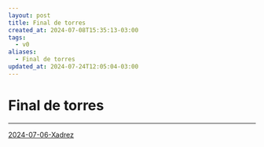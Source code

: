 ```yaml
---
layout: post
title: Final de torres
created_at: 2024-07-08T15:35:13-03:00
tags:
  - v0
aliases:
  - Final de torres
updated_at: 2024-07-24T12:05:04-03:00
---
```

# Final de torres
---

[2024-07-06-Xadrez](../../../sementes/2024/07/2024-07-06-Xadrez.md)
